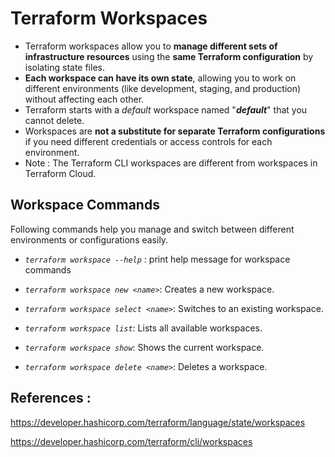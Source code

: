 # Terraform Workspaces

- Terraform workspaces allow you to **manage different sets of infrastructure resources** using the **same Terraform configuration** by isolating state files. 
- **Each workspace can have its own state**, allowing you to work on different environments (like development, staging, and production) without affecting each other. 
- Terraform starts with a *default* workspace named "***default***" that you cannot delete.
- Workspaces are **not a substitute for separate Terraform configurations** if you need different credentials or access controls for each environment.
- Note : The Terraform CLI workspaces are different from workspaces in Terraform Cloud.


## Workspace Commands

Following commands help you manage and switch between different environments or configurations easily.

- *`terraform workspace --help`* : print help message for workspace commands


- *`terraform workspace new <name>`*: Creates a new workspace.
- *`terraform workspace select <name>`*: Switches to an existing workspace.
- *`terraform workspace list`*: Lists all available workspaces.
- *`terraform workspace show`*: Shows the current workspace.
- *`terraform workspace delete <name>`*: Deletes a workspace.



## References : 


https://developer.hashicorp.com/terraform/language/state/workspaces

https://developer.hashicorp.com/terraform/cli/workspaces
